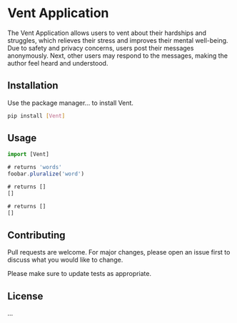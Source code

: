 # Vent Application

The Vent Application allows users to vent about their hardships and struggles, which relieves their stress and improves their mental well-being. Due to safety and privacy concerns, users post their messages anonymously. Next, other users may respond to the messages, making the author feel heard and understood.

## Installation

Use the package manager… to install Vent.

```bash
pip install [Vent]
```

## Usage

```jsx
import [Vent]

# returns 'words'
foobar.pluralize('word')

# returns []
[]

# returns []
[]
```

## Contributing

Pull requests are welcome. For major changes, please open an issue first
to discuss what you would like to change.

Please make sure to update tests as appropriate.

## License

…
